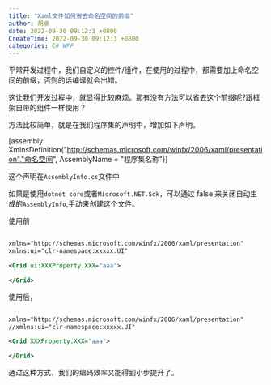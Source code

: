 ```yaml
---
title: "Xaml文件如何省去命名空间的前缀"
author: 胡承
date: 2022-09-30 09:12:3 +0800
CreateTime: 2022-09-30 09:12:3 +0800
categories: C# WPF
---
```


平常开发过程中，我们自定义的控件/组件，在使用的过程中，都需要加上命名空间的前缀，否则的话编译就会出错。

<!-- more -->

这让我们开发过程中，就显得比较麻烦。那有没有方法可以省去这个前缀呢?跟框架自带的组件一样使用？

方法比较简单，就是在我们程序集的声明中，增加如下声明。

[assembly: XmlnsDefinition("http://schemas.microsoft.com/winfx/2006/xaml/presentation","命名空间", AssemblyName = "程序集名称")]

这个声明在`AssemblyInfo.cs`文件中

如果是使用`dotnet core`或者`Microsoft.NET.Sdk`，可以通过 <GenerateAssemblyInfo>false</GenerateAssemblyInfo> 来关闭自动生成的`AssemblyInfo`,手动来创建这个文件。

使用前

```xml

xmlns="http://schemas.microsoft.com/winfx/2006/xaml/presentation"
xmlns:ui="clr-namespace:xxxxx.UI"

<Grid ui:XXXProperty.XXX="aaa">

</Grid>

```
使用后，

```xml

xmlns="http://schemas.microsoft.com/winfx/2006/xaml/presentation"
//xmlns:ui="clr-namespace:xxxxx.UI"

<Grid XXXProperty.XXX="aaa">

</Grid>

```

通过这种方式，我们的编码效率又能得到小步提升了。